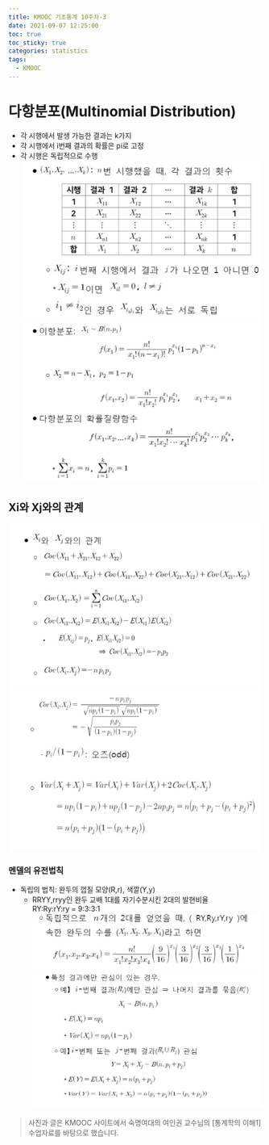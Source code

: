 ```yaml
---
title: KMOOC 기초통계 10주차-3
date: 2021-09-07 12:25:00
toc: true
toc_sticky: true
categories: statistics
tags:
  - KMOOC
---
```


# 다항분포(Multinomial Distribution)


- 각 시행에서 발생 가능한 결과는 k가지
- 각 시행에서 i번째 결과의 확률은 pi로 고정
- 각 시행은 독립적으로 수행    
![](/assets/images/statistics/multinomial.png)      
![](/assets/images/statistics/multinomial2.png)      

## Xi와 Xj와의 관계
![](/assets/images/statistics/multinomial3.png)         
![](/assets/images/statistics/multinomial4.png)      

### 멘델의 유전법칙

- 독립의 법칙: 완두의 껍질 모양(R,r), 색깔(Y,y)
  - RRYY,rryy인 완두 교배 1대를 자기수분시킨 2대의 발현비율    
  RY:Ry:rY:ry = 9:3:3:1      
![](/assets/images/statistics/dna.png)      
![](/assets/images/statistics/dna2.png)      


> 사진과 글은 KMOOC 사이트에서 숙명여대의 여인권 교수님의 [통계학의 이해1] 수업자료를 바탕으로 했습니다.  